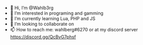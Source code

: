 - 👋 Hi, I’m @Wahlb3rg
- 👀 I’m interested in programing and gamming
- 🌱 I’m currently learning Lua, PHP and JS 
- 💞️ I’m looking to collaborate on 
- 📫 How to reach me: 
  wahlberg#6270 
  or at my discord server 
  https://discord.gg/QcBvG7phsf
